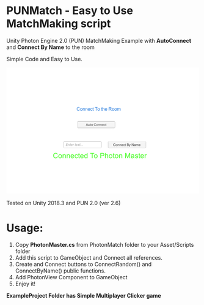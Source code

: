 # PUNMatch - Easy to Use MatchMaking script
Unity Photon Engine 2.0 (PUN) MatchMaking Example with **AutoConnect** and **Connect By Name** to the room

Simple Code and Easy to Use.

![Screenshot](screenshot.png)



Tested on Unity 2018.3 and PUN 2.0 (ver 2.6)



# Usage:
1. Copy **PhotonMaster.cs** from PhotonMatch folder to your Asset/Scripts folder
2. Add this script to GameObject and Connect all references.
3. Create and Connect buttons to ConnectRandom() and ConnectByName() public functions.
4. Add PhotonView Component to GameObject
5. Enjoy it!

**ExampleProject Folder has Simple Multiplayer Clicker game**

